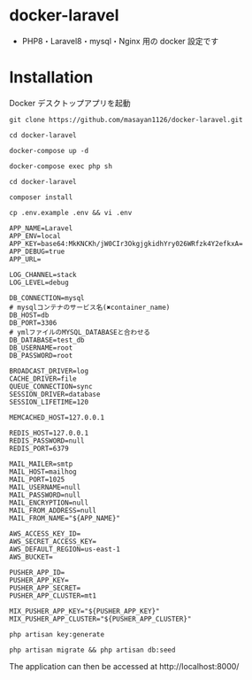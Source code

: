 # docker-laravel

- PHP8・Laravel8・mysql・Nginx 用の docker 設定です

# Installation

Docker デスクトップアプリを起動

```
git clone https://github.com/masayan1126/docker-laravel.git
```

```
cd docker-laravel
```

```
docker-compose up -d
```

```
docker-compose exec php sh
```

```
cd docker-laravel
```

```
composer install
```

```
cp .env.example .env && vi .env
```

```
APP_NAME=Laravel
APP_ENV=local
APP_KEY=base64:MkKNCKh/jW0CIr3OkgjgkidhYry026WRfzk4Y2efkxA=
APP_DEBUG=true
APP_URL=

LOG_CHANNEL=stack
LOG_LEVEL=debug

DB_CONNECTION=mysql
# mysqlコンテナのサービス名(✖︎container_name)
DB_HOST=db
DB_PORT=3306
# ymlファイルのMYSQL_DATABASEと合わせる
DB_DATABASE=test_db
DB_USERNAME=root
DB_PASSWORD=root

BROADCAST_DRIVER=log
CACHE_DRIVER=file
QUEUE_CONNECTION=sync
SESSION_DRIVER=database
SESSION_LIFETIME=120

MEMCACHED_HOST=127.0.0.1

REDIS_HOST=127.0.0.1
REDIS_PASSWORD=null
REDIS_PORT=6379

MAIL_MAILER=smtp
MAIL_HOST=mailhog
MAIL_PORT=1025
MAIL_USERNAME=null
MAIL_PASSWORD=null
MAIL_ENCRYPTION=null
MAIL_FROM_ADDRESS=null
MAIL_FROM_NAME="${APP_NAME}"

AWS_ACCESS_KEY_ID=
AWS_SECRET_ACCESS_KEY=
AWS_DEFAULT_REGION=us-east-1
AWS_BUCKET=

PUSHER_APP_ID=
PUSHER_APP_KEY=
PUSHER_APP_SECRET=
PUSHER_APP_CLUSTER=mt1

MIX_PUSHER_APP_KEY="${PUSHER_APP_KEY}"
MIX_PUSHER_APP_CLUSTER="${PUSHER_APP_CLUSTER}"
```

```
php artisan key:generate
```

```
php artisan migrate && php artisan db:seed
```

The application can then be accessed at http://localhost:8000/
